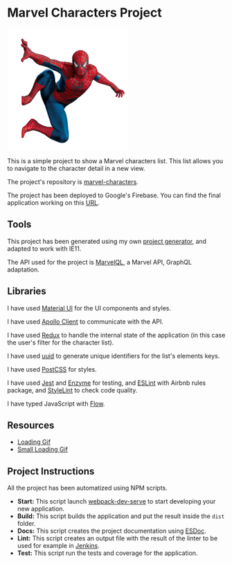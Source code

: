 # Marvel Characters Project

<img src="./src/assets/images/spidy.png" width="280" alt="Hey!">

This is a simple project to show a Marvel characters list. This list allows you to navigate to the character detail in a new view.

The project's repository is [marvel-characters](https://github.com/timbergus/marvel-characters).

The project has been deployed to Google's Firebase. You can find the final application working on this [URL](https://marvel-characters-da0d4.web.app/).

## Tools

This project has been generated using my own [project generator](https://github.com/timbergus/fullstack-cli), and adapted to work with IE11.

The API used for the project is [MarvelQL](https://medium.com/novvum/say-hello-to-marvelql-a-graphql-entry-into-the-marvel-universe-260245200b7d), a Marvel API, GraphQL adaptation.

## Libraries

I have used [Material UI](https://material-ui.com/) for the UI components and styles.

I have used [Apollo Client](https://www.apollographql.com/docs/react/api/apollo-client/) to communicate with the API.

I have used [Redux](https://react-redux.js.org/) to handle the internal state of the application (in this case the user's filter for the character list).

I have used [uuid](https://www.npmjs.com/package/uuid) to generate unique identifiers for the list's elements keys.

I have used [PostCSS](https://postcss.org/) for styles.

I have used [Jest](https://jestjs.io/) and [Enzyme](https://airbnb.io/enzyme/) for testing, and [ESLint](https://eslint.org/) with Airbnb rules package, and [StyleLint](https://stylelint.io/) to check code quality.

I have typed JavaScript with [Flow](https://flow.org/).

## Resources

* [Loading Gif](https://dribbble.com/shots/2098959-Marvel-loader/attachments/379027)
* [Small Loading Gif](https://www.behance.net/gallery/31234507/Open-source-Loading-GIF-Icons-Vol-1)

## Project Instructions

All the project has been automatized using NPM scripts.

* __Start:__ This script launch [webpack-dev-serve](https://github.com/webpack/webpack-dev-server) to start developing your new application.
* __Build:__ This script builds the application and put the result inside the `dist` folder.
* __Docs:__ This script creates the project documentation using [ESDoc](https://esdoc.org/).
* __Lint:__ This script creates an output file with the result of the linter to be used for example in [Jenkins](https://jenkins.io/).
* __Test:__ This script run the tests and coverage for the application.
